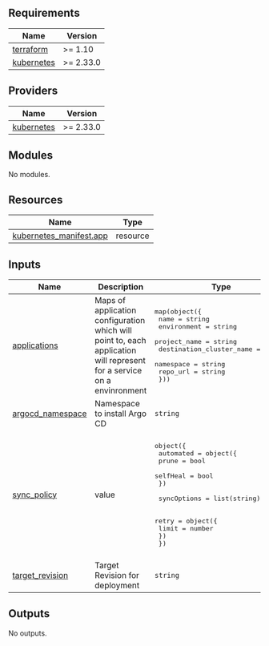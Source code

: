 <!-- BEGIN_TF_DOCS -->
## Requirements

| Name | Version |
|------|---------|
| <a name="requirement_terraform"></a> [terraform](#requirement\_terraform) | >= 1.10 |
| <a name="requirement_kubernetes"></a> [kubernetes](#requirement\_kubernetes) | >= 2.33.0 |

## Providers

| Name | Version |
|------|---------|
| <a name="provider_kubernetes"></a> [kubernetes](#provider\_kubernetes) | >= 2.33.0 |

## Modules

No modules.

## Resources

| Name | Type |
|------|------|
| [kubernetes_manifest.app](https://registry.terraform.io/providers/hashicorp/kubernetes/latest/docs/resources/manifest) | resource |

## Inputs

| Name | Description | Type | Default | Required |
|------|-------------|------|---------|:--------:|
| <a name="input_applications"></a> [applications](#input\_applications) | Maps of application configuration which will point to, each application will represent for a service on a envinronment | <pre>map(object({<br/>    name                     = string<br/>    environment              = string<br/>    project_name             = string<br/>    destination_cluster_name = string<br/>    namespace                = string<br/>    repo_url                 = string<br/>  }))</pre> | `{}` | no |
| <a name="input_argocd_namespace"></a> [argocd\_namespace](#input\_argocd\_namespace) | Namespace to install Argo CD | `string` | `"argocd"` | no |
| <a name="input_sync_policy"></a> [sync\_policy](#input\_sync\_policy) | value | <pre>object({<br/>    automated = object({<br/>      prune    = bool<br/>      selfHeal = bool<br/>    })<br/><br/>    syncOptions = list(string)<br/><br/>    retry = object({<br/>      limit = number<br/>    })<br/>  })</pre> | <pre>{<br/>  "automated": {<br/>    "prune": true,<br/>    "selfHeal": true<br/>  },<br/>  "retry": {<br/>    "limit": 5<br/>  },<br/>  "syncOptions": [<br/>    "CreateNamespace=true",<br/>    "Retry=true"<br/>  ]<br/>}</pre> | no |
| <a name="input_target_revision"></a> [target\_revision](#input\_target\_revision) | Target Revision for deployment | `string` | `"HEAD"` | no |

## Outputs

No outputs.
<!-- END_TF_DOCS -->
